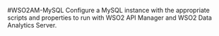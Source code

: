 #WSO2AM-MySQL
Configure a MySQL instance with the appropriate scripts and properties to run with WSO2 API Manager and WSO2 Data Analytics Server. 